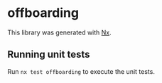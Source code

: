# offboarding

This library was generated with [Nx](https://nx.dev).

## Running unit tests

Run `nx test offboarding` to execute the unit tests.
